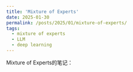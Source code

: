 ```yaml
---
title: 'Mixture of Experts'
date: 2025-01-30
permalink: /posts/2025/01/mixture-of-experts/
tags:
  - mixture of experts
  - LLM
  - deep learning
---
```


Mixture of Experts的笔记：
